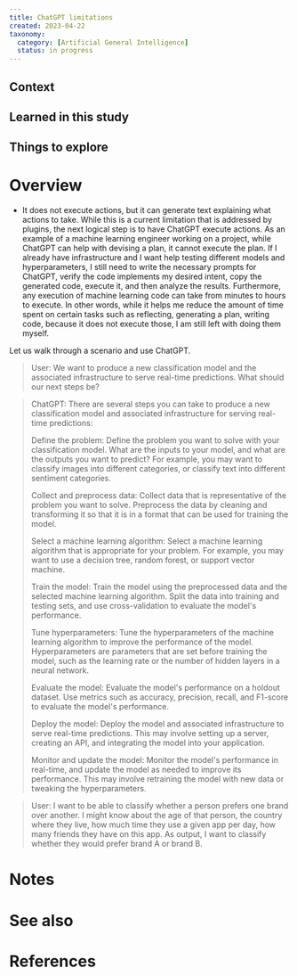 ```yaml
---
title: ChatGPT limitations
created: 2023-04-22
taxonomy:
  category: [Artificial General Intelligence]
  status: in progress
---
```


## Context

## Learned in this study

## Things to explore

# Overview
* It does not execute actions, but it can generate text explaining what actions to take. While this is a current limitation that is addressed by plugins, the next logical step is to have ChatGPT execute actions. As an example of a machine learning engineer working on a project, while ChatGPT can help with devising a plan, it cannot execute the plan. If I already have infrastructure and I want help testing different models and hyperparameters, I still need to write the necessary prompts for ChatGPT, verify the code implements my desired intent, copy the generated code, execute it, and then analyze the results. Furthermore, any execution of machine learning code can take from minutes to hours to execute. In other words, while it helps me reduce the amount of time spent on certain tasks such as reflecting, generating a plan, writing code, because it does not execute those, I am still left with doing them myself.


Let us walk through a scenario and use ChatGPT.

> User: We want to produce a new classification model and the associated infrastructure to serve real-time predictions. What should our next steps be?

> ChatGPT: There are several steps you can take to produce a new classification model and associated infrastructure for serving real-time predictions:
>
> Define the problem: Define the problem you want to solve with your classification model. What are the inputs to your model, and what are the outputs you want to predict? For example, you may want to classify images into different categories, or classify text into different sentiment categories.
>
> Collect and preprocess data: Collect data that is representative of the problem you want to solve. Preprocess the data by cleaning and transforming it so that it is in a format that can be used for training the model.
>
> Select a machine learning algorithm: Select a machine learning algorithm that is appropriate for your problem. For example, you may want to use a decision tree, random forest, or support vector machine.
>
> Train the model: Train the model using the preprocessed data and the selected machine learning algorithm. Split the data into training and testing sets, and use cross-validation to evaluate the model's performance.
>
> Tune hyperparameters: Tune the hyperparameters of the machine learning algorithm to improve the performance of the model. Hyperparameters are parameters that are set before training the model, such as the learning rate or the number of hidden layers in a neural network.
>
> Evaluate the model: Evaluate the model's performance on a holdout dataset. Use metrics such as accuracy, precision, recall, and F1-score to evaluate the model's performance.
>
> Deploy the model: Deploy the model and associated infrastructure to serve real-time predictions. This may involve setting up a server, creating an API, and integrating the model into your application.
>
> Monitor and update the model: Monitor the model's performance in real-time, and update the model as needed to improve its performance. This may involve retraining the model with new data or tweaking the hyperparameters.

> User: I want to be able to classify whether a person prefers one brand over another.
> I might know about the age of that person, the country where they live, how much time they use a given app per day, how many friends they have on this app.
> As output, I want to classify whether they would prefer brand A or brand B.

# Notes

# See also

# References
